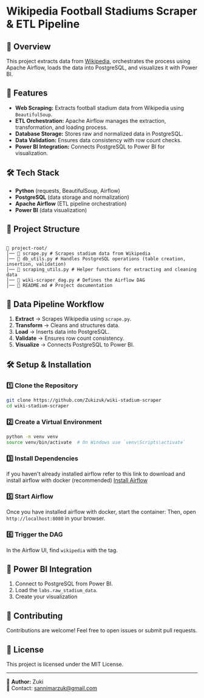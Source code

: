 # Wikipedia Football Stadiums Scraper & ETL Pipeline

## 📌 Overview

This project extracts data from [Wikipedia](https://en.wikipedia.org/wiki/List_of_association_football_stadiums_by_capacity), orchestrates the process using Apache Airflow, loads the data into PostgreSQL, and visualizes it with Power BI.

## 🚀 Features

- **Web Scraping:** Extracts football stadium data from Wikipedia using `BeautifulSoup`.
- **ETL Orchestration:** Apache Airflow manages the extraction, transformation, and loading process.
- **Database Storage:** Stores raw and normalized data in PostgreSQL.
- **Data Validation:** Ensures data consistency with row count checks.
- **Power BI Integration:** Connects PostgreSQL to Power BI for visualization.

## 🛠️ Tech Stack

- **Python** (requests, BeautifulSoup, Airflow)
- **PostgreSQL** (data storage and normalization)
- **Apache Airflow** (ETL pipeline orchestration)
- **Power BI** (data visualization)

## 📂 Project Structure

```

📁 project-root/
│── 🐍 scrape.py # Scrapes stadium data from Wikipedia
│── 🐍 db_utils.py # Handles PostgreSQL operations (table creation, insertion, validation)
│── 🐍 scraping_utils.py # Helper functions for extracting and cleaning data
│── 🐍 wiki-scraper_dag.py # Defines the Airflow DAG
│── 📄 README.md # Project documentation

```

## 📌 Data Pipeline Workflow

1. **Extract** → Scrapes Wikipedia using `scrape.py`.
2. **Transform** → Cleans and structures data.
3. **Load** → Inserts data into PostgreSQL.
4. **Validate** → Ensures row count consistency.
5. **Visualize** → Connects PostgreSQL to Power BI.

## 🛠️ Setup & Installation

### 1️⃣ Clone the Repository

```bash
git clone https://github.com/Zukizuk/wiki-stadium-scraper
cd wiki-stadium-scraper
```

### 2️⃣ Create a Virtual Environment

```bash
python -m venv venv
source venv/bin/activate  # On Windows use `venv\Scripts\activate`
```

### 3️⃣ Install Dependencies

if you haven't already installed airflow refer to this link to download and install airflow with docker (recommended) [Install Airflow](https://airflow.apache.org/docs/apache-airflow/stable/howto/docker-compose/index.html)

### 5️⃣ Start Airflow

Once you have installed airflow with docker, start the container:
Then, open `http://localhost:8080` in your browser.

### 6️⃣ Trigger the DAG

In the Airflow UI, find `wikipedia` with the tag.

## 🎯 Power BI Integration

1. Connect to PostgreSQL from Power BI.
2. Load the `labs.raw_stadium_data`.
3. Create your visualization

## 🤝 Contributing

Contributions are welcome! Feel free to open issues or submit pull requests.

## 📜 License

This project is licensed under the MIT License.

---

🔗 **Author:** Zuki  
📧 Contact: [sannimarzuk@gmail.com](mailto:sannimarzuk@gmail.com)
